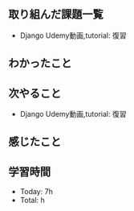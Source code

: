 ## 取り組んだ課題一覧
- Django Udemy動画,tutorial: 復習
## わかったこと

## 次やること
- Django Udemy動画,tutorial: 復習
## 感じたこと
## 学習時間
- Today: 7h
- Total: h